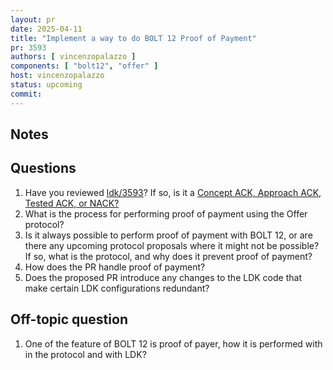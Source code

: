 ```yaml
---
layout: pr
date: 2025-04-11
title: "Implement a way to do BOLT 12 Proof of Payment"
pr: 3593
authors: [ vincenzopalazzo ]
components: [ "bolt12", "offer" ]
host: vincenzopalazzo
status: upcoming
commit:
---
```


## Notes

## Questions

1. Have you reviewed [ldk/3593]? If so, is it a [Concept ACK, Approach ACK, Tested ACK, or NACK?](https://github.com/lightningdevkit/rust-lightning/blob/master/CONTRIBUTING.md#peer-review)
2. What is the process for performing proof of payment using the Offer protocol?
3. Is it always possible to perform proof of payment with BOLT 12, or are there any upcoming protocol proposals where it might not be possible? If so, what is the protocol, and why does it prevent proof of payment?
4. How does the PR handle proof of payment?
5. Does the proposed PR introduce any changes to the LDK code that make certain LDK configurations redundant?

## Off-topic question

1. One of the feature of BOLT 12 is proof of payer, how it is performed with in the protocol and with LDK?

[ldk/3593]: https://github.com/lightningdevkit/rust-lightning/pull/3593
